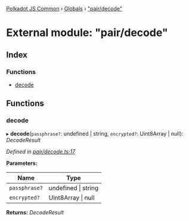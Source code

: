 [Polkadot JS Common](../README.md) › [Globals](../globals.md) › ["pair/decode"](_pair_decode_.md)

# External module: "pair/decode"

## Index

### Functions

* [decode](_pair_decode_.md#decode)

## Functions

###  decode

▸ **decode**(`passphrase?`: undefined | string, `encrypted?`: Uint8Array | null): *DecodeResult*

*Defined in [pair/decode.ts:17](https://github.com/polkadot-js/common/blob/8eef3f99/packages/keyring/src/pair/decode.ts#L17)*

**Parameters:**

Name | Type |
------ | ------ |
`passphrase?` | undefined &#124; string |
`encrypted?` | Uint8Array &#124; null |

**Returns:** *DecodeResult*

